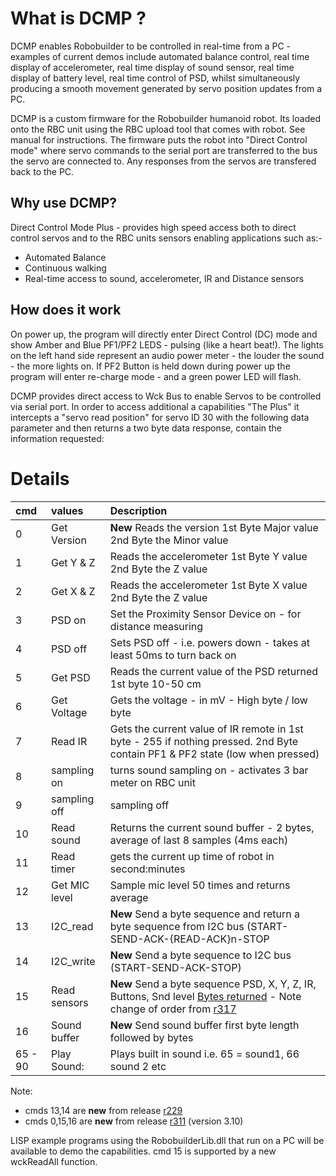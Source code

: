 # What is DCMP ? #

DCMP enables Robobuilder to be controlled in real-time from a PC - examples of current demos include automated balance control, real time display of accelerometer, real time display of sound sensor, real time display of battery level, real time control of PSD, whilst simultaneously producing a smooth movement generated by servo position updates from a PC.

DCMP is a custom firmware for the Robobuilder humanoid robot. Its loaded onto the RBC unit using the RBC upload tool that comes with robot. See manual for instructions. The firmware puts the robot into "Direct Control mode" where servo commands to the serial port are transferred to the bus the servo are connected to. Any responses from the servos are transfered back to the PC.

## Why use DCMP? ##

Direct Control Mode Plus - provides high speed access both to direct control servos and to the RBC units sensors enabling applications such as:-
  * Automated Balance
  * Continuous walking
  * Real-time access to sound, accelerometer, IR and Distance sensors

## How does it work ##

On power up, the program will directly enter Direct Control (DC) mode and show Amber and Blue PF1/PF2 LEDS - pulsing (like a heart beat!). The lights on the left hand side represent an audio power meter - the louder the sound - the more lights on. If PF2 Button is held down during power up the program will enter re-charge mode - and a green power LED will flash.

DCMP provides direct access to Wck Bus to enable Servos to be controlled via serial port. In  order to access additional a capabilities "The Plus" it intercepts a "servo read position" for servo ID 30 with the following data parameter and then returns a two byte data response, contain the information requested:

# Details #
|cmd|values|Description|
|:--|:-----|:----------|
|0 |Get Version |  **New** Reads the version 1st Byte Major value 2nd Byte the Minor value |
|1 |Get Y & Z | Reads the accelerometer 1st Byte Y value 2nd Byte the Z value |
|2 |Get X & Z |Reads the accelerometer 1st Byte X value 2nd Byte the Z value |
|3 |PSD on |Set the Proximity Sensor Device on - for distance measuring |
|4 |PSD off |Sets PSD off - i.e. powers down - takes at least 50ms to turn back on|
|5 |Get PSD |Reads the current value of the PSD returned 1st byte 10-50 cm|
|6 |Get Voltage |Gets the voltage - in mV - High byte / low byte|
|7 |Read IR |Gets the current value of IR remote in 1st byte - 255 if nothing pressed. 2nd Byte contain PF1 & PF2 state (low when pressed)|
|8 |sampling on |turns sound sampling on - activates 3 bar meter on RBC unit|
|9 |sampling off |sampling off|
|10|Read sound |Returns the current sound buffer - 2 bytes, average of last 8 samples (4ms each)|
|11|Read timer |gets the current up time of robot in second:minutes|
|12|Get MIC level |Sample mic level 50 times and returns average|
|13|I2C\_read | **New** Send a byte sequence and return a byte sequence from I2C bus (START-SEND-ACK-{READ-ACK}n-STOP |
|14|I2C\_write | **New** Send a byte sequence to I2C bus (START-SEND-ACK-STOP)|
|15|Read sensors| **New** Send a byte sequence PSD, X, Y, Z, IR, Buttons, Snd level [Bytes returned](7.md) - Note change of order from [r317](https://code.google.com/p/robobuilderlib/source/detail?r=317)|
|16|Sound buffer| **New** Send sound buffer first byte length followed by bytes |
|65 - 90|Play Sound: |Plays built in sound i.e. 65 = sound1, 66 sound 2 etc |

Note:
  * cmds 13,14   are **new** from release [r229](https://code.google.com/p/robobuilderlib/source/detail?r=229)
  * cmds 0,15,16 are **new** from release [r311](https://code.google.com/p/robobuilderlib/source/detail?r=311) (version 3.10)

LISP example programs using the RobobuilderLib.dll that run on a PC will be available to demo the capabilities. cmd 15 is supported by a new wckReadAll function.